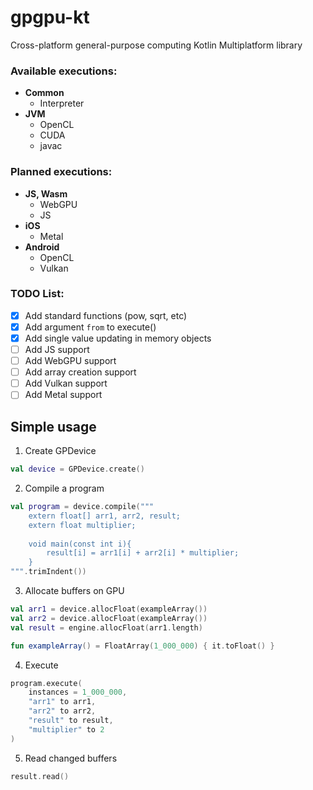 # gpgpu-kt
Cross-platform general-purpose computing Kotlin Multiplatform library

### Available executions:
 - **Common**
   - Interpreter
 - **JVM**
   - OpenCL
   - CUDA
   - javac

### Planned executions:
 - **JS, Wasm**
   - WebGPU
   - JS
 - **iOS**
   - Metal
 - **Android**
   - OpenCL
   - Vulkan

### TODO List:
  - [x] Add standard functions (pow, sqrt, etc)
  - [x] Add argument `from` to execute()
  - [x] Add single value updating in memory objects
  - [ ] Add JS support
  - [ ] Add WebGPU support
  - [ ] Add array creation support
  - [ ] Add Vulkan support
  - [ ] Add Metal support

## Simple usage 
1. Create GPDevice
```kotlin
val device = GPDevice.create()
```

2. Compile a program
```kotlin
val program = device.compile("""
    extern float[] arr1, arr2, result;
    extern float multiplier;
    
    void main(const int i){
        result[i] = arr1[i] + arr2[i] * multiplier;
    }
""".trimIndent())
```

3. Allocate buffers on GPU
```kotlin
val arr1 = device.allocFloat(exampleArray())
val arr2 = device.allocFloat(exampleArray())
val result = engine.allocFloat(arr1.length)

fun exampleArray() = FloatArray(1_000_000) { it.toFloat() }
```

4. Execute
```kotlin
program.execute(
    instances = 1_000_000,
    "arr1" to arr1,
    "arr2" to arr2,
    "result" to result,
    "multiplier" to 2
)
```

5. Read changed buffers
```kotlin
result.read()
```
